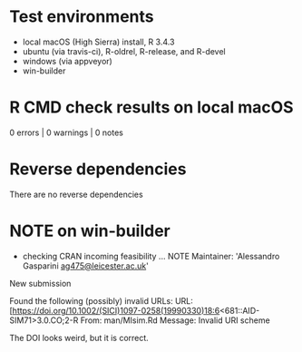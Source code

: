 # Test environments
* local macOS (High Sierra) install, R 3.4.3
* ubuntu (via travis-ci), R-oldrel, R-release, and R-devel
* windows (via appveyor)
* win-builder

# R CMD check results on local macOS
0 errors | 0 warnings | 0 notes

# Reverse dependencies
There are no reverse dependencies

# NOTE on win-builder
* checking CRAN incoming feasibility ... NOTE
Maintainer: 'Alessandro Gasparini <ag475@leicester.ac.uk>'

New submission

Found the following (possibly) invalid URLs:
  URL: [https://doi.org/10.1002/(SICI)1097-0258(19990330)18:6<681::AID-SIM71>3.0.CO;2-R
    From: man/MIsim.Rd
    Message: Invalid URI scheme
    
The DOI looks weird, but it is correct.
